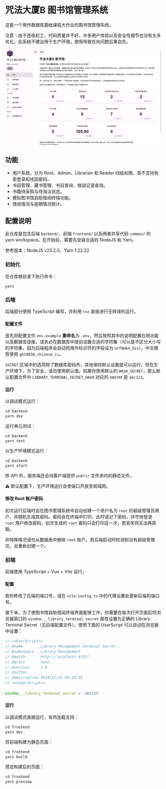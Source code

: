 # 咒法大厦B 图书馆管理系统

这是一个用作数据库基础课程大作业的图书馆管理系统。

注意：由于连夜赶工，代码质量并不好，许多用户体验以及安全性细节也没有太多优化。此系统不建议用于生产环境，使用导致任何问题后果自负。

![Screenshot](_assets/image.png)

## 功能

- 用户系统，分为 Root、Admin、Librarian 和 Reader 四级权限。暂不支持免密登录和找回密码。
- 书目管理、藏书管理、书目查询、借阅记录查询。
- 书籍待采购与待淘汰状态。
- 模拟图书馆自助借阅终端功能。
- 借阅情况与逾期情况统计。

## 配置说明

此仓库是包含后端 `backend/`、前端 `frontend/` 以及两者共享代码 `common/` 的 yarn workspace。在开始前，需要先安装合适的 NodeJS 和 Yarn。

参考版本：NodeJS v23.2.0、Yarn 1.22.22

### 初始化

在仓库根目录下执行命令：

```
yarn
```

### 后端

后端部分使用 TypeScript 编写，并利用 `tsx` 直接进行无转译的运行。

#### 配置文件

首先将配置文件 `env.example` **重命名**为 `.env`，然后按照其中的说明配置应用功能以及数据库连接。请务必在数据库中提前设置合适的字符集（可以是不区分大小写的字符集，因为后端程序会自动将用作标识符的字段设为 `utf8mb4_bin`），中文推荐使用 `gb18030_chinese_ci`。

`SECRET` 区域中的选项除了数据库密码外，其他保持默认设置就可以运行，但在生产环境下，为了安全，请勿使用默认值。如果你使用默认的 `HASH_SECRET`，那么默认配置文件中 `LIBRARY_TERMINAL_SECRET_HASH` 对应的 secret 是 `abc123`。

#### 运行

以调试模式运行：

```
cd backend
yarn dev
```

运行单元测试：

```
cd backend
yarn test
```

以生产环境模式运行：

```
cd backend
yarn start
```

除 API 外，服务端还会向客户端提供 `public` 文件夹内的静态文件。

⚠ 默认配置下，生产环境运行会使端口开放至局域网。

#### 修改 Root 账户密码

初次运行后端时会在图书管理系统中自动创建一个用户名为 `root` 的超级管理员用户，并随机生成其密码。密码会在终端中打印，此时请记下密码，并尽快登录 `root` 用户修改密码。初次生成的 `root` 密码只会打印这一次，若丢失则无法再获取。

非特殊情况请勿从数据表中删除 `root` 账户。若后端启动时检测到没有超级管理员，会重新创建一个。

### 前端

前端使用 TypeScript + Vue + Vite 运行。

#### 配置

若你修改了后端的端口号，请在 `vite.config.ts` 中的代理设置处更新后端的端口号。

接下来，为了使图书馆自助借阅终端界面能够工作，你需要在每次打开页面后将浏览器窗口的 `window.__library_terminal_secret` 属性设置为正确的 Library Terminal Secret（见后端配置文件）。使用下面的 UserScript 可以自动在浏览器中设置：

```js
// ==UserScript==
// @name        Library Management Terminal Secret
// @namespace   Library Management
// @match       http://localhost:4325/
// @grant       none
// @version     1.0
// @author      -
// @description 2024/11/22 09:25:19
// ==/UserScript==

window.__library_terminal_secret = 'abc123'
```

#### 运行

以调试模式直接运行，有热加载支持：

```
cd frontend
yarn dev
```

将前端构建为静态页面：

```
cd frontend
yarn build
```

预览构建后的页面：

```
cd frontend
yarn preview
```
